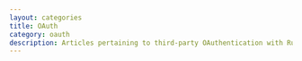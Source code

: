 ```yaml
---
layout: categories
title: OAuth
category: oauth
description: Articles pertaining to third-party OAuthentication with Runnable
---
```

